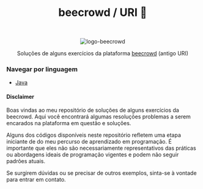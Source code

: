 
<h1 align="center">beecrowd / URI 🐝</h1>

<br />

<p align="center">
  <img src="https://user-images.githubusercontent.com/84635540/145734615-07c698bb-e111-4d38-bc09-53a6fb9a4d0c.png" alt= "logo-beecrowd"
</p>

<p align="center">Soluções de alguns exercícios da plataforma 
    <a href="https://www.beecrowd.com.br/">beecrowd</a>
    (antigo URI)
</p>

### Navegar por linguagem

- [Java](https://github.com/theycelz/beecrowd-solucoes/java)


#### Disclaimer

Boas vindas ao meu repositório de soluções de alguns exercícios da beecrowd. Aqui você encontrará algumas resoluções problemas a serem encarados na plataforma em questão e soluções.

Alguns dos códigos disponíveis neste repositório refletem uma etapa iniciante de do meu percurso de aprendizado em programação. É importante que eles não são necessariamente representativos das práticas ou abordagens ideais de programação vigentes e podem não seguir padrões atuais.

 Se surgirem dúvidas ou se precisar de outros exemplos, sinta-se à vontade para entrar em contato.
 
<br />

